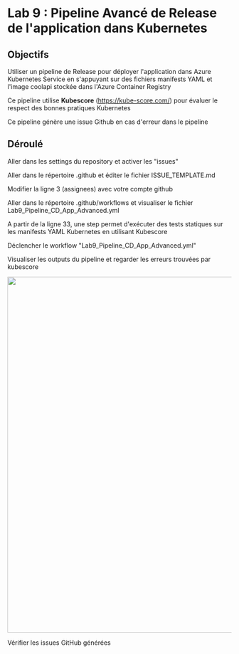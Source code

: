 # Lab 9 : Pipeline Avancé de Release de l'application dans Kubernetes

## Objectifs
Utiliser un pipeline de Release pour déployer l'application dans Azure Kubernetes Service en s'appuyant sur des fichiers manifests YAML et l'image coolapi stockée dans l'Azure Container Registry

Ce pipeline utilise **Kubescore** (https://kube-score.com/) pour évaluer le respect des bonnes pratiques Kubernetes

Ce pipeline génère une issue Github en cas d'erreur dans le pipeline

## Déroulé
Aller dans les settings du repository et activer les "issues"

Aller dans le répertoire .github et éditer le fichier ISSUE_TEMPLATE.md

Modifier la ligne 3 (assignees) avec votre compte github

Aller dans le répertoire .github/workflows et visualiser le fichier Lab9_Pipeline_CD_App_Advanced.yml

A partir de la ligne 33, une step permet d'exécuter des tests statiques sur les manifests YAML Kubernetes en utilisant Kubescore

Déclencher le workflow "Lab9_Pipeline_CD_App_Advanced.yml"

Visualiser les outputs du pipeline et regarder les erreurs trouvées par kubescore

<img width='800' src='https://github.com/FrenchBarbusCorp/Workshop-Terraform-AKS-2days/blob/main/images/lab9-kubescore-error.jpg'/> 

Vérifier les issues GitHub générées
